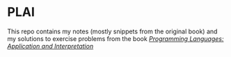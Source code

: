 # PLAI
This repo contains my notes (mostly snippets from the original book) and my solutions to exercise problems from the book [*Programming Languages: Application and Interpretation*](https://www.plai.org)
